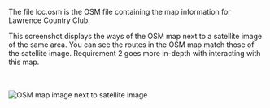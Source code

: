 The file lcc.osm is the OSM file containing the map information for Lawrence Country Club. 

This screenshot displays the ways of the OSM map next to a satellite image of the same area. You can see the routes in the OSM map match those of the satellite image. Requirement 2 goes more in-depth with interacting with this map.


<br><br>![OSM map image next to satellite image](OSM_display.png "OSM map vs. Satellite Image")